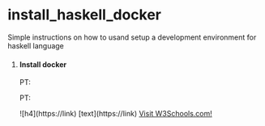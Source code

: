 # install_haskell_docker
Simple instructions on how to usand setup a development environment for haskell language

<ol>
    <li>
        <h4>Install docker</h4>
        <p>PT: </p>
        <p>PT: </p>
        ![h4](https://link)
        [text](https://link)
        <a href="https://www.w3schools.com">Visit W3Schools.com!</a>
    </li>
</ol>
